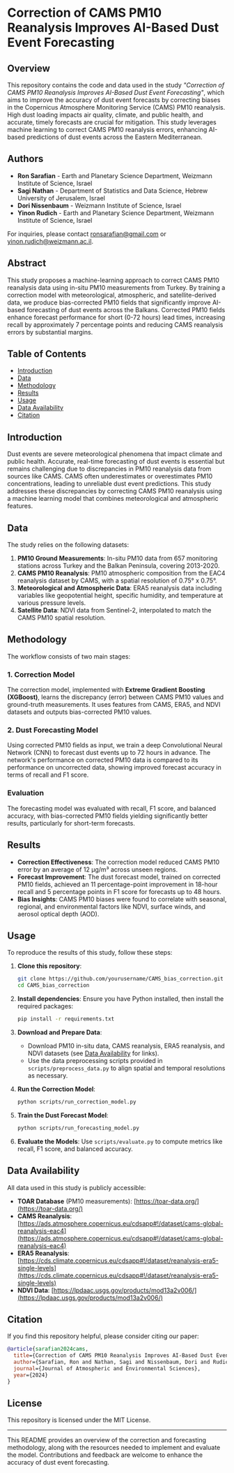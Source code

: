 
# Correction of CAMS PM10 Reanalysis Improves AI-Based Dust Event Forecasting

## Overview

This repository contains the code and data used in the study *"Correction of CAMS PM10 Reanalysis Improves AI-Based Dust Event Forecasting"*, which aims to improve the accuracy of dust event forecasts by correcting biases in the Copernicus Atmosphere Monitoring Service (CAMS) PM10 reanalysis. High dust loading impacts air quality, climate, and public health, and accurate, timely forecasts are crucial for mitigation. This study leverages machine learning to correct CAMS PM10 reanalysis errors, enhancing AI-based predictions of dust events across the Eastern Mediterranean.

## Authors
- **Ron Sarafian** - Earth and Planetary Science Department, Weizmann Institute of Science, Israel
- **Sagi Nathan** - Department of Statistics and Data Science, Hebrew University of Jerusalem, Israel
- **Dori Nissenbaum** - Weizmann Institute of Science, Israel
- **Yinon Rudich** - Earth and Planetary Science Department, Weizmann Institute of Science, Israel

For inquiries, please contact [ronsarafian@gmail.com](mailto:ronsarafian@gmail.com) or [yinon.rudich@weizmann.ac.il](mailto:yinon.rudich@weizmann.ac.il).

## Abstract

This study proposes a machine-learning approach to correct CAMS PM10 reanalysis data using in-situ PM10 measurements from Turkey. By training a correction model with meteorological, atmospheric, and satellite-derived data, we produce bias-corrected PM10 fields that significantly improve AI-based forecasting of dust events across the Balkans. Corrected PM10 fields enhance forecast performance for short (0-72 hours) lead times, increasing recall by approximately 7 percentage points and reducing CAMS reanalysis errors by substantial margins.

## Table of Contents

- [Introduction](#introduction)
- [Data](#data)
- [Methodology](#methodology)
- [Results](#results)
- [Usage](#usage)
- [Data Availability](#data-availability)
- [Citation](#citation)

## Introduction

Dust events are severe meteorological phenomena that impact climate and public health. Accurate, real-time forecasting of dust events is essential but remains challenging due to discrepancies in PM10 reanalysis data from sources like CAMS. CAMS often underestimates or overestimates PM10 concentrations, leading to unreliable dust event predictions. This study addresses these discrepancies by correcting CAMS PM10 reanalysis using a machine learning model that combines meteorological and atmospheric features.

## Data

The study relies on the following datasets:

1. **PM10 Ground Measurements**: In-situ PM10 data from 657 monitoring stations across Turkey and the Balkan Peninsula, covering 2013-2020.
2. **CAMS PM10 Reanalysis**: PM10 atmospheric composition from the EAC4 reanalysis dataset by CAMS, with a spatial resolution of 0.75° x 0.75°.
3. **Meteorological and Atmospheric Data**: ERA5 reanalysis data including variables like geopotential height, specific humidity, and temperature at various pressure levels.
4. **Satellite Data**: NDVI data from Sentinel-2, interpolated to match the CAMS PM10 spatial resolution.

## Methodology

The workflow consists of two main stages:

### 1. Correction Model

The correction model, implemented with **Extreme Gradient Boosting (XGBoost)**, learns the discrepancy (error) between CAMS PM10 values and ground-truth measurements. It uses features from CAMS, ERA5, and NDVI datasets and outputs bias-corrected PM10 values.

### 2. Dust Forecasting Model

Using corrected PM10 fields as input, we train a deep Convolutional Neural Network (CNN) to forecast dust events up to 72 hours in advance. The network's performance on corrected PM10 data is compared to its performance on uncorrected data, showing improved forecast accuracy in terms of recall and F1 score.

### Evaluation

The forecasting model was evaluated with recall, F1 score, and balanced accuracy, with bias-corrected PM10 fields yielding significantly better results, particularly for short-term forecasts.

## Results

- **Correction Effectiveness**: The correction model reduced CAMS PM10 error by an average of 12 µg/m³ across unseen regions.
- **Forecast Improvement**: The dust forecast model, trained on corrected PM10 fields, achieved an 11 percentage-point improvement in 18-hour recall and 5 percentage points in F1 score for forecasts up to 48 hours.
- **Bias Insights**: CAMS PM10 biases were found to correlate with seasonal, regional, and environmental factors like NDVI, surface winds, and aerosol optical depth (AOD).

## Usage

To reproduce the results of this study, follow these steps:

1. **Clone this repository**:
   ```bash
   git clone https://github.com/yourusername/CAMS_bias_correction.git
   cd CAMS_bias_correction
   ```

2. **Install dependencies**:
   Ensure you have Python installed, then install the required packages:
   ```bash
   pip install -r requirements.txt
   ```

3. **Download and Prepare Data**:
   - Download PM10 in-situ data, CAMS reanalysis, ERA5 reanalysis, and NDVI datasets (see [Data Availability](#data-availability) for links).
   - Use the data preprocessing scripts provided in `scripts/preprocess_data.py` to align spatial and temporal resolutions as necessary.

4. **Run the Correction Model**:
   ```bash
   python scripts/run_correction_model.py
   ```

5. **Train the Dust Forecast Model**:
   ```bash
   python scripts/run_forecasting_model.py
   ```

6. **Evaluate the Models**:
   Use `scripts/evaluate.py` to compute metrics like recall, F1 score, and balanced accuracy.

## Data Availability

All data used in this study is publicly accessible:

- **TOAR Database** (PM10 measurements): [https://toar-data.org/](https://toar-data.org/)
- **CAMS Reanalysis**: [https://ads.atmosphere.copernicus.eu/cdsapp#!/dataset/cams-global-reanalysis-eac4](https://ads.atmosphere.copernicus.eu/cdsapp#!/dataset/cams-global-reanalysis-eac4)
- **ERA5 Reanalysis**: [https://cds.climate.copernicus.eu/cdsapp#!/dataset/reanalysis-era5-single-levels](https://cds.climate.copernicus.eu/cdsapp#!/dataset/reanalysis-era5-single-levels)
- **NDVI Data**: [https://lpdaac.usgs.gov/products/mod13a2v006/](https://lpdaac.usgs.gov/products/mod13a2v006/)

## Citation

If you find this repository helpful, please consider citing our paper:

```bibtex
@article{sarafian2024cams,
  title={Correction of CAMS PM10 Reanalysis Improves AI-Based Dust Event Forecast},
  author={Sarafian, Ron and Nathan, Sagi and Nissenbaum, Dori and Rudich, Yinon},
  journal={Journal of Atmospheric and Environmental Sciences},
  year={2024}
}
```

## License

This repository is licensed under the MIT License.

---

This README provides an overview of the correction and forecasting methodology, along with the resources needed to implement and evaluate the model. Contributions and feedback are welcome to enhance the accuracy of dust event forecasting.

